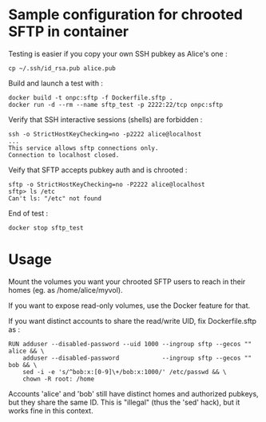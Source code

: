 Sample configuration for chrooted SFTP in container
===================================================

Testing is easier if you copy your own SSH pubkey as Alice's one :

    cp ~/.ssh/id_rsa.pub alice.pub

Build and launch a test with :

    docker build -t onpc:sftp -f Dockerfile.sftp .
    docker run -d --rm --name sftp_test -p 2222:22/tcp onpc:sftp

Verify that SSH interactive sessions (shells) are forbidden :

    ssh -o StrictHostKeyChecking=no -p2222 alice@localhost
    ...
    This service allows sftp connections only.
    Connection to localhost closed.

Veify that SFTP accepts pubkey auth and is chrooted :

    sftp -o StrictHostKeyChecking=no -P2222 alice@localhost
    sftp> ls /etc
    Can't ls: "/etc" not found

End of test :

    docker stop sftp_test


Usage
=====

Mount the volumes you want your chrooted SFTP users to reach in their homes
(eg. as /home/alice/myvol).

If you want to expose read-only volumes, use the Docker feature for that.

If you want distinct accounts to share the read/write UID, fix Dockerfile.sftp
as :


    RUN adduser --disabled-password --uid 1000 --ingroup sftp --gecos "" alice && \
        adduser --disabled-password            --ingroup sftp --gecos "" bob && \
        sed -i -e 's/^bob:x:[0-9]\+/bob:x:1000/' /etc/passwd && \
        chown -R root: /home

Accounts 'alice' and 'bob' still have distinct homes and authorized pubkeys,
but they share the same ID. This is "illegal" (thus the 'sed' hack), but it
works fine in this context.

